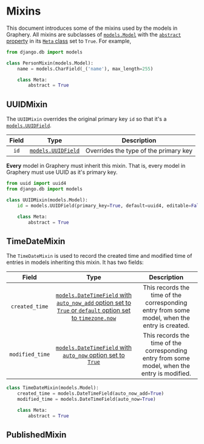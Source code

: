 # Mixins 

This document introduces some of the mixins used by the models in Graphery. All mixins are subclasses of [`models.Model`](https://docs.djangoproject.com/en/3.2/ref/models/instances/#django.db.models.Model) with the [`abstract` property](https://docs.djangoproject.com/en/3.2/topics/db/models/#abstract-base-classes) in its [`Meta` class](https://docs.djangoproject.com/en/3.2/ref/models/options/) set to `True`. For example, 

```python
from django.db import models

class PersonMixin(models.Model):
    name = models.CharField(_('name'), max_length=255)

    class Meta:
        abstract = True
```

## UUIDMixin

The `UUIDMixin` overrides the original primary key `id` so that it's a [`models.UUIDField`](https://docs.djangoproject.com/en/3.2/ref/models/fields/#uuidfield). 

| Field |                             Type                             |              Description               |
| :---: | :----------------------------------------------------------: | :------------------------------------: |
| `id`  | [`models.UUIDField`](https://docs.djangoproject.com/en/3.2/ref/models/fields/#uuidfield) | Overrides the type of the primary key |

**Every** model in Graphery must inherit this mixin. That is, every model in Graphery must use UUID as it's primary key. 

```python
from uuid import uuid4
from django.db import models

class UUIDMixin(models.Model):
    id = models.UUIDField(primary_key=True, default=uuid4, editable=False)

    class Meta:
        abstract = True
```



## TimeDateMixin

The `TimeDateMixin` is used to record the created time and modified time of entries in models inheriting this mixin. It has two fields: 

|      Field      |                             Type                             |                         Description                          |
| :-------------: | :----------------------------------------------------------: | :----------------------------------------------------------: |
| `created_time`  | [`models.DateTimeField` with `auto_now_add` option set to `True` or `default` option set to `timezone.now`](https://docs.djangoproject.com/en/3.2/ref/models/fields/#datetimefield) | This records the time of the corresponding entry from some model, when the entry is created. |
| `modified_time` | [`models.DateTimeField` with `auto_now` option set to `True`](https://docs.djangoproject.com/en/3.2/ref/models/fields/#datetimefield) | This records the time of the corresponding entry from some model, when the entry is modified. |

```python
class TimeDateMixin(models.Model):
    created_time = models.DateTimeField(auto_now_add=True)
    modified_time = models.DateTimeField(auto_now=True)

    class Meta:
        abstract = True
```

## PublishedMixin

